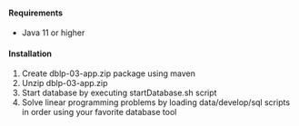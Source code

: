 #### Requirements
  * Java 11 or higher

#### Installation
1. Create dblp-03-app.zip package using maven
2. Unzip dblp-03-app.zip
3. Start database by executing startDatabase.sh script
2. Solve linear programming problems by loading data/develop/sql scripts in order using your favorite database tool